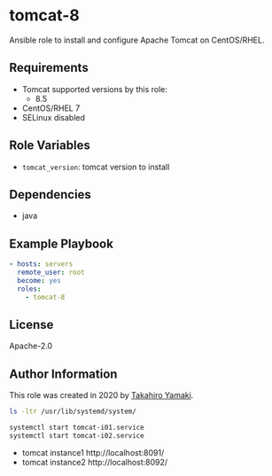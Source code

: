 tomcat-8
=========

Ansible role to install and configure Apache Tomcat on CentOS/RHEL.

Requirements
------------

* Tomcat supported versions by this role:
  * 8.5
* CentOS/RHEL 7
* SELinux disabled

Role Variables
--------------

- `tomcat_version`: tomcat version to install

Dependencies
------------

  - java

Example Playbook
----------------

```yaml
- hosts: servers
  remote_user: root
  become: yes
  roles:
    - tomcat-8
```

License
-------

Apache-2.0

Author Information
------------------

This role was created in 2020 by [Takahiro Yamaki](https://github.com/ymktk/).


```bash
ls -ltr /usr/lib/systemd/system/

systemctl start tomcat-i01.service
systemctl start tomcat-i02.service
```

- tomcat instance1 http://localhost:8091/
- tomcat instance2 http://localhost:8092/

